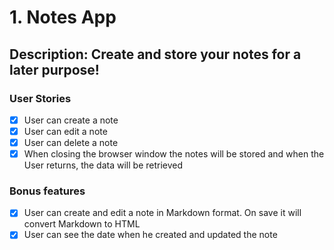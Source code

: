 # 1. Notes App

## Description: Create and store your notes for a later purpose!

### User Stories
- [x] User can create a note
- [x] User can edit a note
- [x] User can delete a note
- [x] When closing the browser window the notes will be stored and          when the User returns, the data will be retrieved

### Bonus features
- [x] User can create and edit a note in Markdown format. On save it        will convert Markdown to HTML
- [x] User can see the date when he created and updated the note